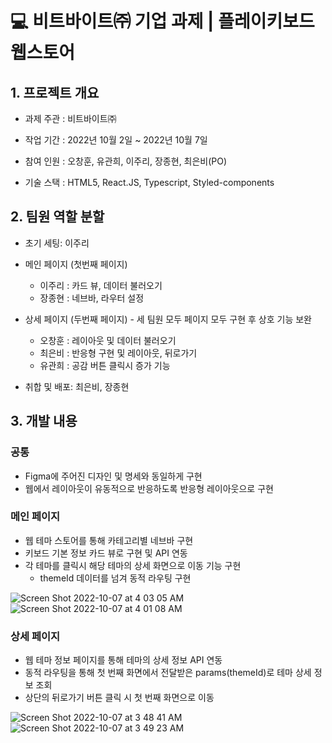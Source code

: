 # 💻 비트바이트㈜ 기업 과제 | 플레이키보드 웹스토어

## 1. 프로젝트 개요

- 과제 주관 : 비트바이트㈜<br>

- 작업 기간 : 2022년 10월 2일 ~ 2022년 10월 7일<br />

- 참여 인원 : 오창훈, 유관희, 이주리, 장종현, 최은비(PO)<br />

- 기술 스택 : HTML5, React.JS, Typescript, Styled-components

## 2. 팀원 역할 분할

- 초기 세팅: 이주리

- 메인 페이지 (첫번째 페이지)
    - 이주리 : 카드 뷰, 데이터 불러오기
    - 장종현 : 네브바, 라우터 설정

- 상세 페이지 (두번째 페이지) - 세 팀원 모두 페이지 모두 구현 후 상호 기능 보완
    - 오창훈 : 레이아웃 및 데이터 불러오기
    - 최은비 : 반응형 구현 및 레이아웃, 뒤로가기
    - 유관희 : 공감 버튼 클릭시 증가 기능

- 취합 및 배포: 최은비, 장종현

## 3. 개발 내용
### 공통

- Figma에 주어진 디자인 및 명세와 동일하게 구현
- 웹에서 레이아웃이 유동적으로 반응하도록 반응형 레이아웃으로 구현

### 메인 페이지

- 웹 테마 스토어를 통해 카테고리별 네브바 구현
- 키보드 기본 정보 카드 뷰로 구현 및 API 연동
- 각 테마를 클릭시 해당 테마의 상세 화면으로 이동 기능 구현
    - themeId 데이터를 넘겨 동적 라우팅 구현

![Screen Shot 2022-10-07 at 4 03 05 AM](https://user-images.githubusercontent.com/100172541/194398321-78985c36-f4f7-4d4c-8891-ae2fdfee1c7d.png)
![Screen Shot 2022-10-07 at 4 01 08 AM](https://user-images.githubusercontent.com/100172541/194398659-03bd30eb-e0e0-46cf-896e-096729c672b2.png)

### 상세 페이지

- 웹 테마 정보 페이지를 통해 테마의 상세 정보 API 연동
- 동적 라우팅을 통해 첫 번째 화면에서 전달받은 params(themeId)로 테마 상세 정보 조회
- 상단의 뒤로가기 버튼 클릭 시 첫 번째 화면으로 이동

![Screen Shot 2022-10-07 at 3 48 41 AM](https://user-images.githubusercontent.com/100172541/194397541-47109432-bb07-485d-baa0-76d1e96858f2.png)
![Screen Shot 2022-10-07 at 3 49 23 AM](https://user-images.githubusercontent.com/100172541/194397836-7826c1bd-db8e-4540-a49e-04ae49d5e38a.png)

